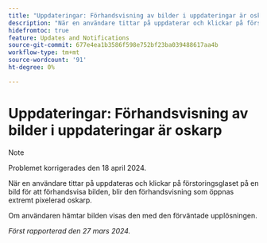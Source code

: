 ```yaml
---
title: "Uppdateringar: Förhandsvisning av bilder i uppdateringar är oskarp"
description: "När en användare tittar på uppdaterar och klickar på förstoringsglaset på en bild för att förhandsvisa bilden blir den förhandsvisning som öppnas extremt pixelerad suddig."
hidefromtoc: true
feature: Updates and Notifications
source-git-commit: 677e4ea1b3586f598e752bf23ba039488617aa4b
workflow-type: tm+mt
source-wordcount: '91'
ht-degree: 0%

---
```



# Uppdateringar: Förhandsvisning av bilder i uppdateringar är oskarp

>[!NOTE]
>
>Problemet korrigerades den 18 april 2024.


När en användare tittar på uppdateras och klickar på förstoringsglaset på en bild för att förhandsvisa bilden, blir den förhandsvisning som öppnas extremt pixelerad oskarp.

Om användaren hämtar bilden visas den med den förväntade upplösningen.

_Först rapporterad den 27 mars 2024._

